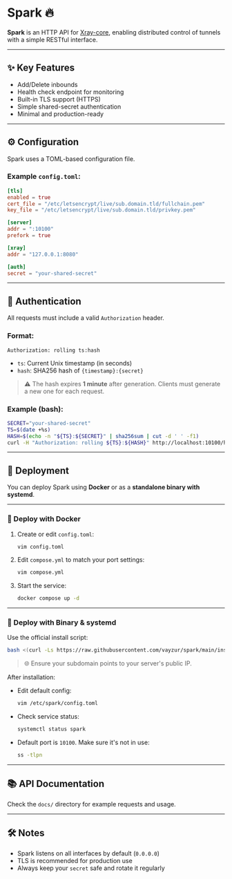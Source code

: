 # Spark 🔥

**Spark** is an HTTP API for [Xray-core](https://github.com/XTLS/Xray-core), enabling distributed control of tunnels with a simple RESTful interface.

---

## ✨ Key Features

- Add/Delete inbounds
- Health check endpoint for monitoring
- Built-in TLS support (HTTPS)
- Simple shared-secret authentication
- Minimal and production-ready

---

## ⚙️ Configuration

Spark uses a TOML-based configuration file.

### Example `config.toml`:

```toml
[tls]
enabled = true
cert_file = "/etc/letsencrypt/live/sub.domain.tld/fullchain.pem"
key_file = "/etc/letsencrypt/live/sub.domain.tld/privkey.pem"

[server]
addr = ":10100"
prefork = true

[xray]
addr = "127.0.0.1:8080"

[auth]
secret = "your-shared-secret"
```

---

## 🔐 Authentication

All requests must include a valid `Authorization` header.

### Format:
```
Authorization: rolling ts:hash
```

- `ts`: Current Unix timestamp (in seconds)
- `hash`: SHA256 hash of `{timestamp}:{secret}`

> ⚠️ The hash expires **1 minute** after generation. Clients must generate a new one for each request.

### Example (bash):
```bash
SECRET="your-shared-secret"
TS=$(date +%s)
HASH=$(echo -n "${TS}:${SECRET}" | sha256sum | cut -d ' ' -f1)
curl -H "Authorization: rolling ${TS}:${HASH}" http://localhost:10100/healthz
```

---

## 🚀 Deployment

You can deploy Spark using **Docker** or as a **standalone binary with systemd**.

---

### 🐳 Deploy with Docker

1. Create or edit `config.toml`:
   ```bash
   vim config.toml
   ```

2. Edit `compose.yml` to match your port settings:
   ```bash
   vim compose.yml
   ```

3. Start the service:
   ```bash
   docker compose up -d
   ```

---

### 🧩 Deploy with Binary & systemd

Use the official install script:

```bash
bash <(curl -Ls https://raw.githubusercontent.com/vayzur/spark/main/install.sh) sub.domain.tld
```

> 🌐 Ensure your subdomain points to your server's public IP.

After installation:

- Edit default config:
  ```bash
  vim /etc/spark/config.toml
  ```

- Check service status:
  ```bash
  systemctl status spark
  ```

- Default port is `10100`. Make sure it's not in use:
  ```bash
  ss -tlpn
  ```

---

## 📚 API Documentation

Check the `docs/` directory for example requests and usage.

---

## 🛠️ Notes

- Spark listens on all interfaces by default (`0.0.0.0`)
- TLS is recommended for production use
- Always keep your `secret` safe and rotate it regularly
